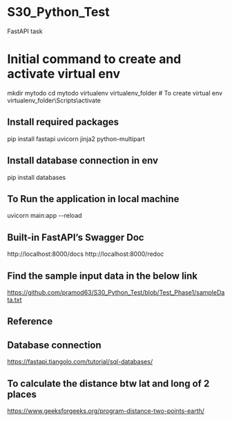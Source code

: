# S30_Python_Test
FastAPI task

# Initial command to create and activate virtual env
mkdir mytodo
cd mytodo
virtualenv virtualenv_folder # To create virtual env
virtualenv_folder\Scripts\activate

## Install required packages

pip install fastapi uvicorn jinja2 python-multipart

## Install database connection in env
pip install databases


## To Run the application in local machine
uvicorn main:app --reload

## Built-in FastAPI’s Swagger Doc
http://localhost:8000/docs
http://localhost:8000/redoc

## Find the sample input data in the below link
https://github.com/pramod63/S30_Python_Test/blob/Test_Phase1/sampleData.txt



## Reference

## Database connection
https://fastapi.tiangolo.com/tutorial/sql-databases/

## To calculate the distance btw lat and long of 2 places
https://www.geeksforgeeks.org/program-distance-two-points-earth/

